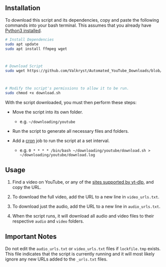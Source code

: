 ## Installation

To download this script and its dependencies, copy and paste the following commands into your bash terminal. This assumes that you already have [Python3 installed](https://docs.python-guide.org/starting/install3/linux/).

```bash
# Install Dependencies
sudo apt update
sudo apt install ffmpeg wget



# Download Script
sudo wget https://github.com/Valkryst/Automated_YouTube_Downloads/blob/main/download.sh



# Modify the script's permissions to allow it to be run.
sudo chmod +x download.sh
```

With the script downloaded, you must then perform these steps:

* Move the script into its own folder.
  
  * e.g. `~/downloading/youtube`

* Run the script to generate all necessary files and folders.

* Add a [cron](https://en.wikipedia.org/wiki/Cron) job to run the script at a set interval.
  
  * e.g. `0 * * * * /bin/bash ~/downloading/youtube/download.sh > ~/downloading/youtube/download.log`

## Usage

1. Find a video on YouTube, or any of the [sites supported by yt-dlp](https://docs.yt-dlp.org/en/latest/supportedsites.html), and copy the URL. 

2. To download the full video, add the URL to a new line in `video_urls.txt`. 

3. To download just the audio, add the URL to a new line in `audio_urls.txt`.

4. When the script runs, it will download all audio and video files to their respective `audio` and `video` folders.

## Important Notes

Do not edit the `audio_urls.txt` or `video_urls.txt` files if `lockfile.tmp` exists. This file indicates that the script is currently running and it will most likely ignore any new URLs added to the `_urls.txt` files.
